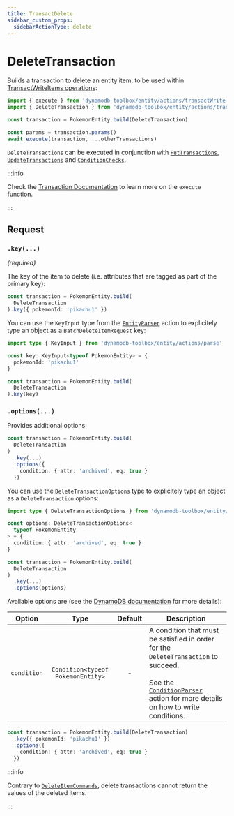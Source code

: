 ```yaml
---
title: TransactDelete
sidebar_custom_props:
  sidebarActionType: delete
---
```


# DeleteTransaction

Builds a transaction to delete an entity item, to be used within [TransactWriteItems operations](https://docs.aws.amazon.com/amazondynamodb/latest/APIReference/API_TransactWriteItems.html):

```ts
import { execute } from 'dynamodb-toolbox/entity/actions/transactWrite'
import { DeleteTransaction } from 'dynamodb-toolbox/entity/actions/transactDelete'

const transaction = PokemonEntity.build(DeleteTransaction)

const params = transaction.params()
await execute(transaction, ...otherTransactions)
```

`DeleteTransactions` can be executed in conjunction with [`PutTransactions`](../11-tansact-put/index.md), [`UpdateTransactions`](../3-update-item/index.md) and [`ConditionChecks`](../14-condition-check/index.md).

:::info

Check the [Transaction Documentation](../9-transactions/index.md#transactwrite) to learn more on the `execute` function.

:::

## Request

### `.key(...)`

<p style={{ marginTop: '-15px' }}><i>(required)</i></p>

The key of the item to delete (i.e. attributes that are tagged as part of the primary key):

```ts
const transaction = PokemonEntity.build(
  DeleteTransaction
).key({ pokemonId: 'pikachu1' })
```

You can use the `KeyInput` type from the [`EntityParser`](../16-parse/index.md) action to explicitely type an object as a `BatchDeleteItemRequest` key:

```ts
import type { KeyInput } from 'dynamodb-toolbox/entity/actions/parse'

const key: KeyInput<typeof PokemonEntity> = {
  pokemonId: 'pikachu1'
}

const transaction = PokemonEntity.build(
  DeleteTransaction
).key(key)
```

### `.options(...)`

Provides additional options:

```ts
const transaction = PokemonEntity.build(
  DeleteTransaction
)
  .key(...)
  .options({
    condition: { attr: 'archived', eq: true }
  })
```

You can use the `DeleteTransactionOptions` type to explicitely type an object as a `DeleteTransaction` options:

```ts
import type { DeleteTransactionOptions } from 'dynamodb-toolbox/entity/actions/transactDelete'

const options: DeleteTransactionOptions<
  typeof PokemonEntity
> = {
  condition: { attr: 'archived', eq: true }
}

const transaction = PokemonEntity.build(
  DeleteTransaction
)
  .key(...)
  .options(options)
```

Available options are (see the [DynamoDB documentation](https://docs.aws.amazon.com/amazondynamodb/latest/APIReference/API_TransactWriteItems.html#API_TransactWriteItems_RequestParameters) for more details):

| Option      |               Type                | Default | Description                                                                                                                                                                                                                      |
| ----------- | :-------------------------------: | :-----: | -------------------------------------------------------------------------------------------------------------------------------------------------------------------------------------------------------------------------------- |
| `condition` | `Condition<typeof PokemonEntity>` |    -    | A condition that must be satisfied in order for the `DeleteTransaction` to succeed.<br/><br/>See the [`ConditionParser`](../17-parse-condition/index.md#building-conditions) action for more details on how to write conditions. |

```ts
const transaction = PokemonEntity.build(DeleteTransaction)
  .key({ pokemonId: 'pikachu1' })
  .options({
    condition: { attr: 'archived', eq: true }
  })
```

:::info

Contrary to [`DeleteItemCommands`](../4-delete-item/index.md), delete transactions cannot return the values of the deleted items.

:::
